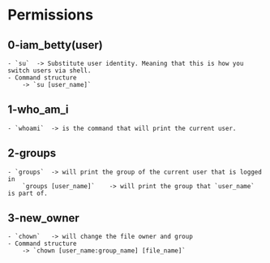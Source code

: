 # Permissions

## 0-iam_betty(user)
	- `su` 	-> Substitute user identity. Meaning that this is how you switch users via shell.
	- Command structure
		-> `su [user_name]`

## 1-who_am_i
	- `whoami`	-> is the command that will print the current user.

## 2-groups
	- `groups`	-> will print the group of the current user that is logged in
		`groups [user_name]`	-> will print the group that `user_name` is part of.

## 3-new_owner
	- `chown`	-> will change the file owner and group
	- Command structure
		-> `chown [user_name:group_name] [file_name]`





